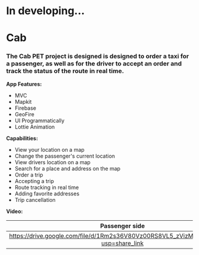  # **In developing...**

# Cab
### The Cab PET project is designed is designed to order a taxi for a passenger, as well as for the driver to accept an order and track the status of the route in real time.

__App Features:__
* MVC
* Mapkit
* Firebase
* GeoFire
* UI Programmatically
* Lottie Animation

__Capabilities:__
* View your location on a map
* Change the passenger's current location
* View drivers location on a map
* Search for a place and address on the map
* Order a trip
* Accepting a trip
* Route tracking in real time
* Adding favorite addresses
* Trip cancellation

__Video:__

Passenger side | At both sides
:-: | :-:
https://drive.google.com/file/d/1Rm2s36V80Vz00RS8VL5_zVizMl63sSvw/view?usp=share_link | https://drive.google.com/file/d/1Ox9PHMss4jzW3l9ptHu5BMI5WtX_aSpE/view?usp=share_link
